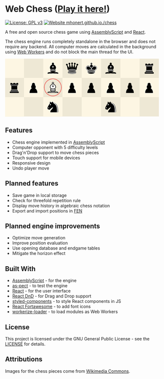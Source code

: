 # Web Chess ([Play it here!](https://mhonert.github.io/chess))

[![License: GPL v3](https://img.shields.io/badge/License-GPLv3-blue.svg)](https://www.gnu.org/licenses/gpl-3.0)
[![Website mhonert.github.io./chess](https://img.shields.io/website-up-down-green-red/http/mhonert.github.io/chess)](https://mhonert.github.io/chess)


A free and open source chess game using [AssemblyScript](https://github.com/AssemblyScript/assemblyscript) 
and [React](https://reactjs.org/).

The chess engine runs completely standalone in the browser and does not require any backend.
All computer moves are calculated in the background using [Web Workers](https://developer.mozilla.org/en-US/docs/Web/API/Web_Workers_API)
and do not block the main thread for the UI.


![Screenshot](chess_screenshot.png)


## Features
- Chess engine implemented in [AssemblyScript](https://github.com/AssemblyScript/assemblyscript)
- Computer opponent with 5 difficulty levels
- Drag'n'Drop support to move chess pieces
- Touch support for mobile devices
- Responsive design
- Undo player move

## Planned features
- Save game in local storage
- Check for threefold repetition rule
- Display move history in algebraic chess notation
- Export and import positions in [FEN](https://en.wikipedia.org/wiki/Forsyth%E2%80%93Edwards_Notation)

## Planned engine improvements
- Optimize move generation
- Improve position evaluation
- Use opening database and endgame tables
- Mitigate the horizon effect

## Built With
* [AssemblyScript](https://github.com/AssemblyScript/assemblyscript) - for the engine
* [as-pect](https://github.com/jtenner/as-pect) - to test the engine
* [React](https://reactjs.org/) - for the user interface
* [React DnD](https://github.com/react-dnd/react-dnd) - for Drag and Drop support
* [styled-components](https://www.styled-components.com/) - to style React components in JS
* [React Fortawesome](https://github.com/FortAwesome/react-fontawesome) - to add font icons
* [workerize-loader](https://github.com/developit/workerize-loader) - to load modules as Web Workers

## License
This project is licensed under the GNU General Public License - see the [LICENSE](LICENSE) for details.

## Attributions
Images for the chess pieces come from [Wikimedia Commons](https://commons.wikimedia.org/wiki/Category:SVG_chess_pieces).
